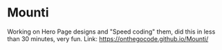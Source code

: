 # Mounti
Working on Hero Page designs and "Speed coding" them, did this in less than 30 minutes, very fun. 
Link: https://onthegocode.github.io/Mounti/
